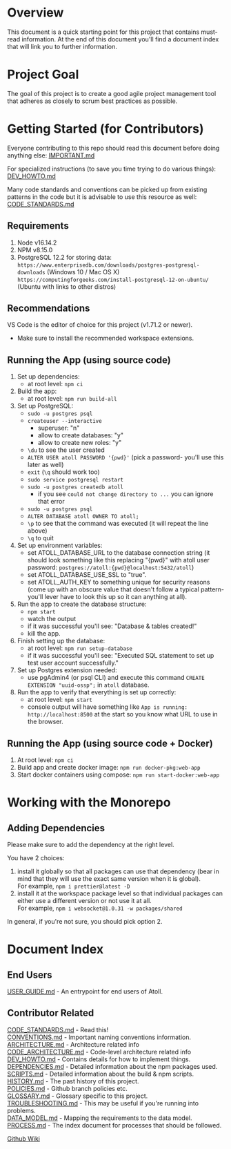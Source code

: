 Overview
========

This document is a quick starting point for this project that contains must-read
information.  At the end of this document you'll find a document index that will
link you to further information.

Project Goal
============

The goal of this project is to create a good agile project management tool that
adheres as closely to scrum best practices as possible.

Getting Started (for Contributors)
==================================

Everyone contributing to this repo should read this document before doing
anything else: [IMPORTANT.md](docs/IMPORTANT.md)

For specialized instructions (to save you time trying to do various things):
[DEV_HOWTO.md](docs/DEV_HOWTO.md)

Many code standards and conventions can be picked up from existing patterns in
the code but it is advisable to use this resource as well:
[CODE_STANDARDS.md](docs/CODE_STANDARDS.md)

Requirements
------------

1. Node v16.14.2
2. NPM v8.15.0
3. PostgreSQL 12.2 for storing data:
   `https://www.enterprisedb.com/downloads/postgres-postgresql-downloads`
     (Windows 10 / Mac OS X)
   `https://computingforgeeks.com/install-postgresql-12-on-ubuntu/`
     (Ubuntu with links to other distros)

Recommendations
---------------

VS Code is the editor of choice for this project (v1.71.2 or newer).
   - Make sure to install the recommended workspace extensions.

Running the App (using source code)
-----------------------------------

1. Set up dependencies:
   - at root level: `npm ci`
2. Build the app:
   - at root level: `npm run build-all`
3. Set up PostgreSQL:
   - `sudo -u postgres psql`
   - `createuser --interactive`
     - superuser: "n"
     - allow to create databases: "y"
     - allow to create new roles: "y"
   - `\du` to see the user created
   - `ALTER USER atoll PASSWORD '{pwd}'` (pick a password- you'll use this
     later as well)
   - `exit` (`\q` should work too)
   - `sudo service postgresql restart`
   - `sudo -u postgres createdb atoll`
     - if you see `could not change directory to ...` you can ignore that error
   - `sudo -u postgres psql`
   - `ALTER DATABASE atoll OWNER TO atoll;`
   - `\p` to see that the command was executed (it will repeat the line above)
   - `\q` to quit
4. Set up environment variables:
   - set ATOLL_DATABASE_URL to the database connection string
     (it should look something like this replacing "{pwd}" with
      atoll user password: `postgres://atoll:{pwd}@localhost:5432/atoll`)
   - set ATOLL_DATABASE_USE_SSL to "true".
   - set ATOLL_AUTH_KEY to something unique for security reasons
     (come up with an obscure value that doesn't follow a typical pattern-
      you'll lever have to look this up so it can anything at all).
5. Run the app to create the database structure:
   - `npm start`
   - watch the output
   - if it was successful you'll see:
     "Database & tables created!"
   - kill the app.
6. Finish setting up the database:
   - at root level: `npm run setup-database`
   - if it was successful you'll see:
     "Executed SQL statement to set up test user account successfully."
7. Set up Postgres extension needed:
   - use pgAdmin4 (or psql CLI) and execute this command
     `CREATE EXTENSION "uuid-ossp";` in `atoll` database.
8. Run the app to verify that everything is set up correctly:
   - at root level: `npm start`
   - console output will have something like
     `App is running: http://localhost:8500` at the start
     so you know what URL to use in the browser. 

Running the App (using source code + Docker)
--------------------------------------------

1. At root level: `npm ci`
2. Build app and create docker image: `npm run docker-pkg:web-app`
3. Start docker containers using compose: `npm run start-docker:web-app`

Working with the Monorepo
=========================

Adding Dependencies
-------------------

Please make sure to add the dependency at the right level.

You have 2 choices:
1. install it globally so that all packages can use that dependency (bear in
  mind that they will use the exact same version when it is global).  
  For example, `npm i prettier@latest -D`
2. install it at the workspace package level so that individual packages can
  either use a different version or not use it at all.  
  For example, `npm i websocket@1.0.31 -w packages/shared`

In general, if you're not sure, you should pick option 2.

Document Index
==============

End Users
---------

[USER_GUIDE.md](docs/USER_GUIDE.md) -
  An entrypoint for end users of Atoll.

Contributor Related
-------------------

[CODE_STANDARDS.md](docs/CODE_STANDARDS.md) -
  Read this!  
[CONVENTIONS.md](docs/CONVENTIONS.md) -
  Important naming conventions information.  
[ARCHITECTURE.md](docs/ARCHITECTURE.md) -
  Architecture related info  
[CODE_ARCHITECTURE.md](docs/CODE_ARCHITECTURE.md) -
  Code-level architecture related info  
[DEV_HOWTO.md](docs/DEV_HOWTO.md) -
  Contains details for how to implement things.  
[DEPENDENCIES.md](docs/DEPENDENCIES.md) -
  Detailed information about the npm packages used.  
[SCRIPTS.md](docs/SCRIPTS.md) -
  Detailed information about the build & npm scripts.  
[HISTORY.md](docs/HISTORY.md) -
  The past history of this project.  
[POLICIES.md](docs/POLICIES.md) -
  Github branch policies etc.  
[GLOSSARY.md](docs/GLOSSARY.md) -
  Glossary specific to this project.  
[TROUBLESHOOTING.md](docs/TROUBLESHOOTING.md) -
  This may be useful if you're running into problems.  
[DATA_MODEL.md](docs/dataModel/DATA_MODEL.md) -
  Mapping the requirements to the data model.  
[PROCESS.md](docs/PROCESS.md) -
  The index document for processes that should be followed.

[Github Wiki](https://github.com/51ngul4r1ty/atoll-mono/wiki)
